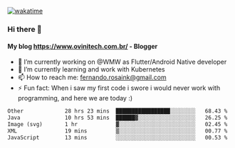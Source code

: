 [![wakatime](https://wakatime.com/badge/user/d5892087-17e6-46ab-8384-91a71a9b88d8.svg)](https://wakatime.com/@d5892087-17e6-46ab-8384-91a71a9b88d8)
### Hi there 👋

#### My blog https://www.ovinitech.com.br/ - Blogger

- 🔭 I’m currently working on @WMW as Flutter/Android Native developer
- 🌱 I’m currently learning and work with Kubernetes
- 📫 How to reach me: fernando.rosaink@gmail.com 
- ⚡ Fun fact: When i saw my first code i swore i would never work with programming, and here we are today :)

<!--START_SECTION:waka-->

```txt
Other             28 hrs 23 mins  █████████████████░░░░░░░░   68.43 %
Java              10 hrs 53 mins  ██████▓░░░░░░░░░░░░░░░░░░   26.25 %
Image (svg)       1 hr            ▓░░░░░░░░░░░░░░░░░░░░░░░░   02.45 %
XML               19 mins         ▒░░░░░░░░░░░░░░░░░░░░░░░░   00.77 %
JavaScript        13 mins         ░░░░░░░░░░░░░░░░░░░░░░░░░   00.53 %
```

<!--END_SECTION:waka-->
